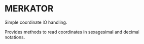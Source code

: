 MERKATOR
======================================

Simple coordinate IO handling.

Provides methods to read coordinates in sexagesimal and decimal notations.